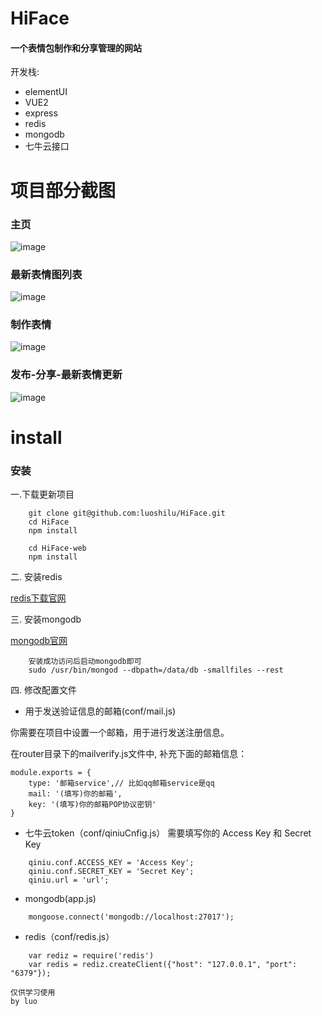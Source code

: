 # HiFace 
#### 一个表情包制作和分享管理的网站

开发栈:
* elementUI
* VUE2
* express
* redis
* mongodb
* 七牛云接口

# 项目部分截图

### 主页

![image](https://github.com/luoshilu/HiFace/blob/master/public/img/index.png)

### 最新表情图列表

![image](https://github.com/luoshilu/HiFace/blob/master/public/img/new.png)

### 制作表情

![image](https://github.com/luoshilu/HiFace/blob/master/public/img/make2.png)

### 发布-分享-最新表情更新

![image](https://github.com/luoshilu/HiFace/blob/master/public/img/show.png)

# install

### 安装

一.下载更新项目

```
    git clone git@github.com:luoshilu/HiFace.git
    cd HiFace
    npm install

    cd HiFace-web
    npm install
```

二. 安装redis

[redis下载官网](https://redis.io/download)

三. 安装mongodb

[mongodb官网](https://www.mongodb.com/)

```
    安装成功访问后启动mongodb即可
    sudo /usr/bin/mongod --dbpath=/data/db -smallfiles --rest 
```

四. 修改配置文件

* 用于发送验证信息的邮箱(conf/mail.js)

你需要在项目中设置一个邮箱，用于进行发送注册信息。

在router目录下的mailverify.js文件中, 补充下面的邮箱信息：

    module.exports = {
        type: '邮箱service',// 比如qq邮箱service是qq
        mail: '(填写)你的邮箱',
        key: '(填写)你的邮箱POP协议密钥'
    }

* 七牛云token（conf/qiniuCnfig.js）
需要填写你的 Access Key 和 Secret Key

```
    qiniu.conf.ACCESS_KEY = 'Access Key';
    qiniu.conf.SECRET_KEY = 'Secret Key';
    qiniu.url = 'url';
```

* mongodb(app.js)

```
    mongoose.connect('mongodb://localhost:27017');
```

* redis（conf/redis.js）

```
    var rediz = require('redis')
    var redis = rediz.createClient({"host": "127.0.0.1", "port": "6379"});
```

```
仅供学习使用
by luo
```
